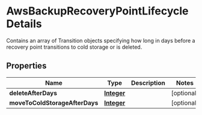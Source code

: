 

# AwsBackupRecoveryPointLifecycleDetails

Contains an array of Transition objects specifying how long in days before a recovery point transitions to cold storage or is deleted. 

## Properties

| Name | Type | Description | Notes |
|------------ | ------------- | ------------- | -------------|
|**deleteAfterDays** | [**Integer**](Integer.md) |  |  [optional] |
|**moveToColdStorageAfterDays** | [**Integer**](Integer.md) |  |  [optional] |



